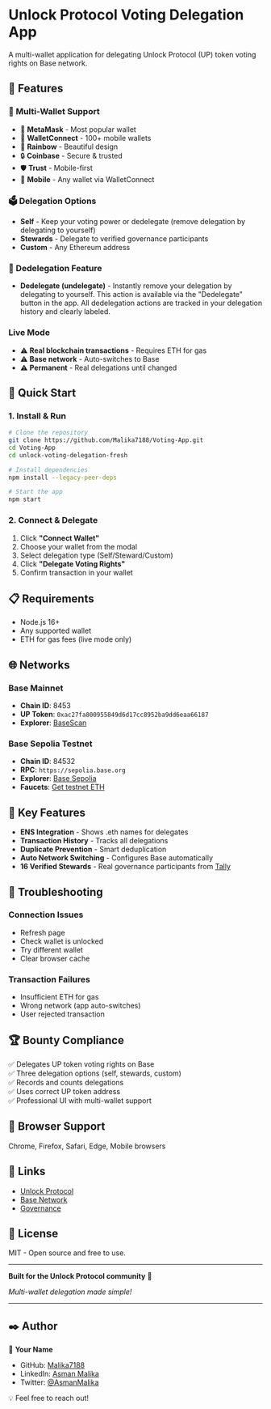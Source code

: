 # Unlock Protocol Voting Delegation App

A multi-wallet application for delegating Unlock Protocol (UP) token voting rights on Base network.

## 🚀 Features

### 🔐 Multi-Wallet Support
- 🦊 **MetaMask** - Most popular wallet
- 👛 **WalletConnect** - 100+ mobile wallets  
- 🌈 **Rainbow** - Beautiful design
- 🔒 **Coinbase** - Secure & trusted
- 🛡️ **Trust** - Mobile-first
- 📱 **Mobile** - Any wallet via WalletConnect

### 🗳️ Delegation Options
- **Self** - Keep your voting power or dedelegate (remove delegation by delegating to yourself)
- **Stewards** - Delegate to verified governance participants
- **Custom** - Any Ethereum address

### 🔄 Dedelegation Feature
- **Dedelegate (undelegate)** - Instantly remove your delegation by delegating to yourself. This action is available via the "Dedelegate" button in the app. All dedelegation actions are tracked in your delegation history and clearly labeled.

### Live Mode

- ⚠️ **Real blockchain transactions** - Requires ETH for gas
- ⚠️ **Base network** - Auto-switches to Base
- ⚠️ **Permanent** - Real delegations until changed




## 🚀 Quick Start

### 1. Install & Run
```bash
# Clone the repository
git clone https://github.com/Malika7188/Voting-App.git
cd Voting-App
cd unlock-voting-delegation-fresh

# Install dependencies
npm install --legacy-peer-deps

# Start the app
npm start
```

### 2. Connect & Delegate
1. Click **"Connect Wallet"**
2. Choose your wallet from the modal
3. Select delegation type (Self/Steward/Custom)
4. Click **"Delegate Voting Rights"**
5. Confirm transaction in your wallet




## 📋 Requirements

- Node.js 16+
- Any supported wallet
- ETH for gas fees (live mode only)

## 🌐 Networks

### Base Mainnet
- **Chain ID**: 8453
- **UP Token**: `0xac27fa800955849d6d17cc8952ba9dd6eaa66187`
- **Explorer**: [BaseScan](https://basescan.org)

### Base Sepolia Testnet
- **Chain ID**: 84532
- **RPC**: `https://sepolia.base.org`
- **Explorer**: [Base Sepolia](https://sepolia.basescan.org)
- **Faucets**: [Get testnet ETH](https://docs.base.org/tools/network-faucets)

## 🔧 Key Features

- **ENS Integration** - Shows .eth names for delegates
- **Transaction History** - Tracks all delegations
- **Duplicate Prevention** - Smart deduplication
- **Auto Network Switching** - Configures Base automatically
- **16 Verified Stewards** - Real governance participants from [Tally](https://www.tally.xyz/gov/unlock-protocol)

## 🐛 Troubleshooting

### Connection Issues
- Refresh page
- Check wallet is unlocked
- Try different wallet
- Clear browser cache

### Transaction Failures
- Insufficient ETH for gas
- Wrong network (app auto-switches)
- User rejected transaction

## 🏆 Bounty Compliance

✅ Delegates UP token voting rights on Base  
✅ Three delegation options (self, stewards, custom)  
✅ Records and counts delegations  
✅ Uses correct UP token address  
✅ Professional UI with multi-wallet support  

## 📱 Browser Support

Chrome, Firefox, Safari, Edge, Mobile browsers

## 🔗 Links

- [Unlock Protocol](https://unlock-protocol.com)
- [Base Network](https://base.org)
- [Governance](https://www.tally.xyz/gov/unlock-protocol)

## 📄 License

MIT - Open source and free to use.

---

**Built for the Unlock Protocol community** 🚀

*Multi-wallet delegation made simple!*

---

## ✒️ Author

👤 **Your Name**  
- GitHub: [Malika7188](https://github.com/Malika7188)  
- LinkedIn: [Asman Malika](https://www.linkedin.com/in/asman-malika-84981a211/)  
- Twitter: [@AsmanMalika](https://x.com/AsmanMalika)   

💡 Feel free to reach out!  